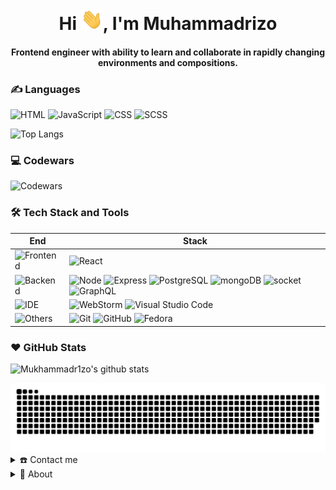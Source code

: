 <div align="center">
<h1 align="center">Hi <img width="35" src="https://github.com/1999AZZAR/1999AZZAR/blob/main/resources/img/waving.gif">, I'm Muhammadrizo</h1>
<h4 align="center">Frontend engineer with ability to learn and collaborate in rapidly changing environments and
compositions.</h4>
</div>

### ✍️ Languages

![HTML](https://img.shields.io/badge/-HTML-E34F26?style=flat&logo=html5&logoColor=white)  ![JavaScript](https://img.shields.io/badge/-JavaScript-C69D00?style=flat&logo=javascript&logoColor=white) ![CSS](https://img.shields.io/badge/-CSS-254bdd?style=flat&logo=css3) ![SCSS](https://img.shields.io/badge/-SCSS-rgb(224,%2022,%20157)?style=flat&logo=sass&logoColor=white)

![Top Langs](https://github-readme-stats.vercel.app/api/top-langs/?username=Mukhammadr1zo&layout=compact)

### 💻 Codewars
 ![Codewars](https://www.codewars.com/users/Mukhammadrizo/badges/micro)


### 🛠 Tech Stack and Tools

| End                                                                  | Stack                                                                                                                                                                                                                                                                                                                       |
| -------------------------------------------------------------------- | --------------------------------------------------------------------------------------------------------------------------------------------------------------------------------------------------------------------------------------------------------------------------------------------------------------------------- |
| ![Frontend](https://img.shields.io/badge/-Frontend-black?style=flat) | ![React](https://img.shields.io/badge/-React-52BAD7?style=flat&logo=react&logoColor=white) | ![mui](https://img.shields.io/badge/-Mui-1d365d?style=flat&logo=mui) ![Redux](https://img.shields.io/badge/-Redux-764ABC?style=flat&logo=redux) |
| ![Backend](https://img.shields.io/badge/-Backend-black?style=flat)   | ![Node](https://img.shields.io/badge/-Node-white?style=flat&logo=node.js) ![Express](https://img.shields.io/badge/-express.js-22ab28?style=express.js) ![PostgreSQL](https://img.shields.io/badge/-postgreSQL-white?style=flat&logo=postgresql) ![mongoDB](https://img.shields.io/badge/-mongoDB-white?style=flat&logo=mongodb)  ![socket](https://img.shields.io/badge/-Socket.io-black?style=flat&logo=socket.io) ![GraphQL](https://img.shields.io/badge/-GraphQL-E00097?style=flat&logo=GraphQL)                                                                                                |
| ![IDE](https://img.shields.io/badge/-IDE-black?style=flat)           | ![WebStorm](https://img.shields.io/badge/-WebStorm-3a3a3a?style=flat&logo=webstorm) ![Visual Studio Code](https://img.shields.io/badge/-VS_Code-007ACC?style=flat&logo=Visual-Studio-Code)                                                 |
 | ![Others](https://img.shields.io/badge/-Others-black?style=flat)         | ![Git](https://img.shields.io/badge/-Git-black?style=flat&logo=git) ![GitHub](https://img.shields.io/badge/-GitHub-black?style=flat&logo=github) ![Fedora](https://img.shields.io/badge/-Fedora-black?style=flat&logo=fedora)                                                                                                                                                 

[github-action]: https://img.shields.io/badge/-GitHub_Actions-black?style=flat&logo=github
[gitmoji]: https://img.shields.io/badge/-😉_Gitmoji_Commit_Workflow-black?style=flat
[gcw]: https://github.com/Mukhammadr1zo

### ❤️ GitHub Stats

![Mukhammadr1zo's github stats](https://github-readme-stats.vercel.app/api?username=Mukhammadr1zo&show_icons=true)




<div >
  <a href="https://muhammadrizo-dev.netlify.app">
  <img  src="https://github.com/1999AZZAR/1999AZZAR/blob/main/resources/img/grid-snake.svg"
       alt="snake" /></a>
</div>

<details>
  <summary>☎️ Contact me</summary>
<div>
  <samp>
    <h2 align="center">😎 you can reach me by:</h2>
    <p align="center">
      <br/>
      <a href="https://www.linkedin.com/in/muhammadrizo-baxtiyorov/" target="blank"><img align="center"
         src="https://img.shields.io/badge/linkedin-%231DA1F2.svg?style=for-the-badge&logo=linkedin&logoColor=white"
         alt="Muhammadrizo" height="30"/></a>
      <a href="https://mailto:baxtiyorovmuhammadrizo@gmail.com" target="blank"><img align="center"
         src="https://img.shields.io/badge/gmail-EA4335.svg?style=for-the-badge&logo=gmail&logoColor=white"
         alt="azzar" height="30"/></a>
    </p>
  <p align="center">
      <a href="https://www.linkedin.com/in/muhammadrizo-baxtiyorov/" target="blank"><img align="center"
         src="https://img.shields.io/badge/instagram-%23E4405F.svg?style=for-the-badge&logo=Instagram&logoColor=white"
         alt="azzar" height="30"/></a>
      <br>
    </p>
  </samp>
</div>
</details>


<details>
  <summary>🧮 About</summary>
<div>
<h2 align="center">🧮 About this Account</h2>
 <p align="center">
  I’m a junior front-end developer looking for a new role in an exciting company. I focus on
writing accessible HTML, using modern CSS practices and writing clean JavaScript. When
writing JavaScript code, I mostly use React, but I can adapt to whatever tools are required. I’m
based in Tashkent, Uzbekistan, but I’m happy working remotely and have experience in remote
teams. When I’m not coding, you’ll find me outdoors.
 </p>
</div>
</details>


